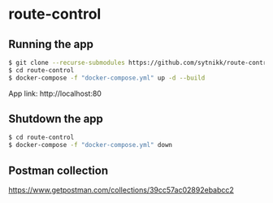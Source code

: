 # route-control


## Running the app
```bash
$ git clone --recurse-submodules https://github.com/sytnikk/route-control.git
$ cd route-control
$ docker-compose -f "docker-compose.yml" up -d --build
```
App link: http://localhost:80

## Shutdown the app

```bash
$ cd route-control
$ docker-compose -f "docker-compose.yml" down
```

## Postman collection
https://www.getpostman.com/collections/39cc57ac02892ebabcc2
